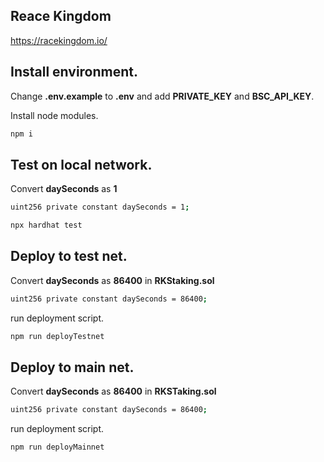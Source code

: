 ## Reace Kingdom 
https://racekingdom.io/

## Install environment.

Change **.env.example** to **.env** and add **PRIVATE_KEY** and **BSC_API_KEY**.

Install node modules.

```bash
npm i
```

## Test on local network.

Convert **daySeconds** as **1**

```bash
uint256 private constant daySeconds = 1;
```

```bash
npx hardhat test
```

## Deploy to test net.

Convert **daySeconds** as **86400** in **RKStaking.sol**

```bash
uint256 private constant daySeconds = 86400;
```

run deployment script.

```bash
npm run deployTestnet
```

## Deploy to main net.

Convert **daySeconds** as **86400** in **RKSTaking.sol**

```bash
uint256 private constant daySeconds = 86400;
```

run deployment script.

```bash
npm run deployMainnet
```
